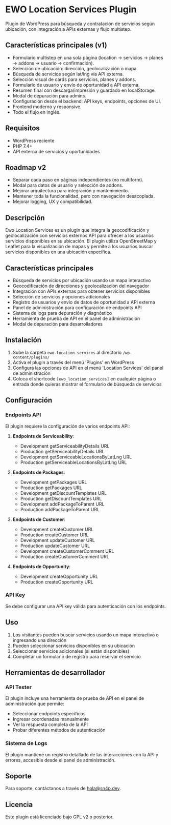 # EWO Location Services Plugin

Plugin de WordPress para búsqueda y contratación de servicios según ubicación, con integración a APIs externas y flujo multistep.

## Características principales (v1)
- Formulario multistep en una sola página (location → servicios → planes → addons → usuario → confirmación).
- Selección de ubicación: dirección, geolocalización o mapa.
- Búsqueda de servicios según lat/lng vía API externa.
- Selección visual de cards para servicios, planes y addons.
- Formulario de usuario y envío de oportunidad a API externa.
- Resumen final con descarga/impresión y guardado en localStorage.
- Modal de depuración para admins.
- Configuración desde el backend: API keys, endpoints, opciones de UI.
- Frontend moderno y responsive.
- Todo el flujo en inglés.

## Requisitos
- WordPress reciente
- PHP 7.4+
- API externa de servicios y oportunidades

## Roadmap v2
- Separar cada paso en páginas independientes (no multiform).
- Modal para datos de usuario y selección de addons.
- Mejorar arquitectura para integración y mantenimiento.
- Mantener toda la funcionalidad, pero con navegación desacoplada.
- Mejorar logging, UX y compatibilidad.

## Descripción

Ewo Location Services es un plugin que integra la geocodificación y geolocalización con servicios externos API para ofrecer a los usuarios servicios disponibles en su ubicación. El plugin utiliza OpenStreetMap y Leaflet para la visualización de mapas y permite a los usuarios buscar servicios disponibles en una ubicación específica.

## Características principales

- Búsqueda de servicios por ubicación usando un mapa interactivo
- Geocodificación de direcciones y geolocalización del navegador
- Integración con APIs externas para obtener servicios disponibles
- Selección de servicios y opciones adicionales
- Registro de usuarios y envío de datos de oportunidad a API externa
- Panel de administración para configuración de endpoints API
- Sistema de logs para depuración y diagnóstico
- Herramienta de prueba de API en el panel de administración
- Modal de depuración para desarrolladores

## Instalación

1. Sube la carpeta `ewo-location-services` al directorio `/wp-content/plugins/`
2. Activa el plugin a través del menú 'Plugins' en WordPress
3. Configura las opciones de API en el menú 'Location Services' del panel de administración
4. Coloca el shortcode `[ewo_location_services]` en cualquier página o entrada donde quieras mostrar el formulario de búsqueda de servicios

## Configuración

### Endpoints API

El plugin requiere la configuración de varios endpoints API:

1. **Endpoints de Serviceability**:

   - Development getServiceabilityDetails URL
   - Production getServiceabilityDetails URL
   - Development getServiceableLocationsByLatLng URL
   - Production getServiceableLocationsByLatLng URL

2. **Endpoints de Packages**:

   - Development getPackages URL
   - Production getPackages URL
   - Development getDiscountTemplates URL
   - Production getDiscountTemplates URL
   - Development addPackageToParent URL
   - Production addPackageToParent URL

3. **Endpoints de Customer**:

   - Development createCustomer URL
   - Production createCustomer URL
   - Development updateCustomer URL
   - Production updateCustomer URL
   - Development createCustomerComment URL
   - Production createCustomerComment URL

4. **Endpoints de Opportunity**:
   - Development createOpportunity URL
   - Production createOpportunity URL

### API Key

Se debe configurar una API key válida para autenticación con los endpoints.

## Uso

1. Los visitantes pueden buscar servicios usando un mapa interactivo o ingresando una dirección
2. Pueden seleccionar servicios disponibles en su ubicación
3. Seleccionar servicios adicionales (si están disponibles)
4. Completar un formulario de registro para reservar el servicio

## Herramientas de desarrollador

### API Tester

El plugin incluye una herramienta de prueba de API en el panel de administración que permite:

- Seleccionar endpoints específicos
- Ingresar coordenadas manualmente
- Ver la respuesta completa de la API
- Probar diferentes métodos de autenticación

### Sistema de Logs

El plugin mantiene un registro detallado de las interacciones con la API y errores, accesible desde el panel de administración.

## Soporte

Para soporte, contáctanos a través de [hola@sn4p.dev](mailto:hola@sn4p.dev).

## Licencia

Este plugin está licenciado bajo GPL v2 o posterior.
